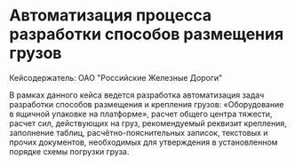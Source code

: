 #  Автоматизация процесса разработки способов размещения грузов
Кейсодержатель: ОАО "Российские Железные Дороги"

В рамках данного кейса ведется разработка автоматизация задач разработки способов размещения и крепления грузов: «Оборудование в ящичной упаковке на платформе», расчет общего центра тяжести, расчет сил, действующих на груз, рекомендуемый реквизит крепления, заполнение таблиц, расчётно-пояснительных записок, текстовых и прочих документов, необходимых для утверждения в установленном порядке схемы погрузки груза.

